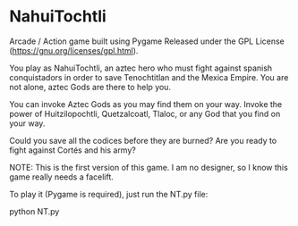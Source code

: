 # NahuiTochtli
Arcade / Action game built using Pygame
Released under the GPL License (https://gnu.org/licenses/gpl.html).

You play as NahuiTochtli, an aztec hero who must fight against spanish conquistadors
in order to save Tenochtitlan and the Mexica Empire. You are not alone, aztec Gods are there to help you.

You can invoke Aztec Gods as you may find them on your way. Invoke the power of Huitzilopochtli, Quetzalcoatl,
Tlaloc, or any God that you find on your way.

Could you save all the codices before they are burned? Are you ready to fight against Cortés and his army?

NOTE:
This is the first version of this game. I am no designer, so I know this game really needs a facelift.


To play it (Pygame is required), just run the NT.py file:

python NT.py
